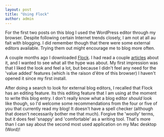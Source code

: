 ```yaml
---
layout: post
title: "Using Flock"
author: admin
---
```


 
For the first two posts on this blog I used the WordPress editor through my browser. Despite following certain Internet trends closely, I am not at all au fait with blogging. I did remember though that there were some external editors available. Trying them out might encourage me to blog more often.

A couple months ago I downloaded <a href="http://www.flock.com">Flock</a>. I had read a couple <a href="http://news.bbc.co.uk/1/hi/technology/4406204.stm">articles</a> about it, and I wanted to see what all the hype was about. My first impression was that I liked the look and feel a lot, but because I didn't feel any need for the 'value added' features (which is the raison d'être of this browser) I haven't opened it since my first install.

After doing a search to look for external blog editors, I recalled that Flock has an editing feature. Its this editing feature that I am using at the moment to write this blog entry. I don't really know what a blog editor <em>should</em> look like though, so I'd welcome some recommendations from the four or five of you that currently read my blog! It doesn't have a spell checker (although that doesn't necessarily bother me that much). Forgive the 'woolly' terms, but it does feel 'snappy' and 'comfortable' as a writing tool. That's more than I can say about the second most used application on my Mac desktop (Word)!
